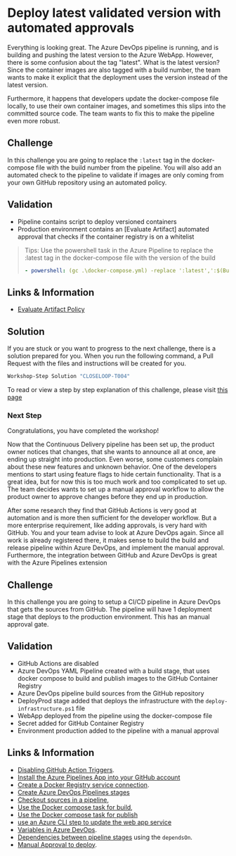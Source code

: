 # Deploy latest validated version with automated approvals

Everything is looking great. The Azure DevOps pipeline is running, and is building and pushing the latest version to the Azure WebApp. However, there is some confusion about the tag "latest". What is the latest version? Since the container images are also tagged with a build number, the team wants to make it explicit that the deployment uses the version instead of the latest version.

Furthermore, it happens that developers update the docker-compose file locally, to use their own container images, and sometimes this slips into the committed source code. The team wants to fix this to make the pipeline even more robust.

## Challenge

In this challenge you are going to replace the `:latest` tag in the docker-compose file with the build number from the pipeline. You will also add an automated check to the pipeline to validate if images are only coming from your own GitHub repository using an automated policy. 

## Validation

* Pipeline contains script to deploy versioned containers
* Production environment contains an [Evaluate Artifact] automated approval that checks if the container registry is on a whitelist

> Tips:
> Use the powershell task in the Azure Pipeline to replace the :latest tag in the docker-compose file with the version of the build
>
> ```YAML
> - powershell: (gc .\docker-compose.yml) -replace ':latest',':$(Build.BuildNumber)' | set-content .\docker-compose.yml
> ```

## Links & Information

* [Evaluate Artifact Policy](https://docs.microsoft.com/en-us/azure/devops/pipelines/process/artifact-policy?view=azure-devops#check-allowed-registries)

## Solution

If you are stuck or you want to progress to the next challenge, there is a solution prepared for you. When you run the following command, a Pull Request with the files and instructions will be created for you. 

```powershell
Workshop-Step Solution "CLOSELOOP-T004"
```

To read or view a step by step explanation of this challenge, please visit [this page](/Challenges/Module3-ClosingTheFeedbackLoop/Step-By-Step/CLOSELOOP-T004-SBS.md)

### Next Step

Congratulations, you have completed the workshop!

Now that the Continuous Delivery pipeline has been set up, the product owner notices that changes, that she wants to announce all at once, are ending up straight into production. Even worse, some customers complain about these new features and unknown behavior. One of the developers mentions to start using feature flags to hide certain functionality. That is a great idea, but for now this is too much work and too complicated to set up. The team decides wants to set up a manual approval workflow to allow the product owner to approve changes before they end up in production. 

After some research they find that GitHub Actions is very good at automation and is more then sufficient for the developer workflow. But a more enterprise requirement, like adding approvals, is very hard with GitHub. You and your team advise to look at Azure DevOps again. Since all work is already registered there, it makes sense to build the build and release pipeline within Azure DevOps, and implement the manual approval. Furthermore, the integration between GitHub and Azure DevOps is great with the Azure Pipelines extension

## Challenge

In this challenge you are going to setup a CI/CD pipeline in Azure DevOps that gets the sources from GitHub. The pipeline will have 1 deployment stage that deploys to the production environment. This has an manual approval gate. 

## Validation

* GitHub Actions are disabled
* Azure DevOps YAML Pipeline created with a build stage, that uses docker compose to build and publish images to the GitHub Container Registry
* Azure DevOps pipeline build sources from the GitHub repository
* DeployProd stage added that deploys the infrastructure with the `deploy-infrastructure.ps1` file
* WebApp deployed from the pipeline using the docker-compose file
* Secret added for GitHub Container Registry
* Environment production added to the pipeline with a manual approval


## Links & Information

* [Disabling GitHub Action Triggers](https://github.community/t/how-can-i-disable-a-github-action/17049/3).
* [Install the Azure Pipelines App into your GitHub account](https://github.com/apps/azure-pipelines/installations/new)
* [Create a Docker Registry service connection](https://docs.microsoft.com/en-us/azure/devops/pipelines/library/service-endpoints?view=azure-devops&tabs=yaml&WT.mc_id=DOP-MVP-5001511#sep-docreg).
* [Create Azure DevOps Pipelines stages](https://docs.microsoft.com/en-us/azure/devops/pipelines/process/stages?view=azure-devops&tabs=yaml&WT.mc_id=DOP-MVP-5001511)
* [Checkout sources in a pipeline](https://docs.microsoft.com/en-us/azure/devops/pipelines/yaml-schema?view=azure-devops&tabs=schema%2cparameter-schema&WT.mc_id=DOP-MVP-5001511#checkout), 
* [Use the Docker compose task for build](https://docs.microsoft.com/en-us/azure/devops/pipelines/tasks/build/docker-compose?view=azure-devops&WT.mc_id=DOP-MVP-5001511#build-service-images),
* [Use the Docker compose task for publish](https://docs.microsoft.com/en-us/azure/devops/pipelines/tasks/build/docker-compose?view=azure-devops&WT.mc_id=DOP-MVP-5001511#push-service-images)
* [use an Azure CLI step to update the web app service](https://docs.microsoft.com/en-us/azure/devops/pipelines/tasks/deploy/azure-cli?view=azure-devops&WT.mc_id=DOP-MVP-5001511)
* [Variables in Azure DevOps](https://docs.microsoft.com/en-us/azure/devops/pipelines/process/variables?view=azure-devops&tabs=yaml%2cbatch&WT.mc_id=DOP-MVP-5001511#secret-variables).
* [Dependencies between pipeline stages](https://docs.microsoft.com/en-us/azure/devops/pipelines/process/stages?view=azure-devops&tabs=yaml&WT.mc_id=DOP-MVP-5001511#specify-dependencies) using the `dependsOn`.
* [Manual Approval to deploy](https://docs.microsoft.com/en-us/azure/devops/pipelines/process/approvals?view=azure-devops&tabs=check-pass&WT.mc_id=DOP-MVP-5001511#approvals).
